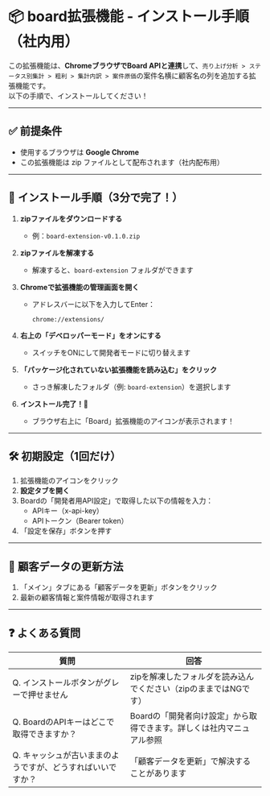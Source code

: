 # 📦 board拡張機能 - インストール手順（社内用）

この拡張機能は、**ChromeブラウザでBoard APIと連携**して、`売り上げ分析 > ステータス別集計 > 粗利 > 集計内訳 > 案件原価`の案件名横に顧客名の列を追加する拡張機能です。  
以下の手順で、インストールしてください！

---

## ✅ 前提条件

- 使用するブラウザは **Google Chrome**
- この拡張機能は zip ファイルとして配布されます（社内配布用）

---

## 🧭 インストール手順（3分で完了！）

1. **zipファイルをダウンロードする**
   - 例：`board-extension-v0.1.0.zip`

2. **zipファイルを解凍する**
   - 解凍すると、`board-extension` フォルダができます

3. **Chromeで拡張機能の管理画面を開く**
   - アドレスバーに以下を入力してEnter：  
     ```
     chrome://extensions/
     ```

4. **右上の「デベロッパーモード」をオンにする**
   - スイッチをONにして開発者モードに切り替えます

5. **「パッケージ化されていない拡張機能を読み込む」をクリック**
   - さっき解凍したフォルダ（例: `board-extension`）を選択します

6. **インストール完了！🎉**
   - ブラウザ右上に「Board」拡張機能のアイコンが表示されます！

---

## 🛠 初期設定（1回だけ）

1. 拡張機能のアイコンをクリック  
2. **設定タブを開く**  
3. Boardの「開発者用API設定」で取得した以下の情報を入力：
   - APIキー（x-api-key）
   - APIトークン（Bearer token）
4. 「設定を保存」ボタンを押す

---

## 🔄 顧客データの更新方法

1. 「メイン」タブにある「顧客データを更新」ボタンをクリック
2. 最新の顧客情報と案件情報が取得されます

---

## ❓ よくある質問

| 質問 | 回答 |
|------|------|
| Q. インストールボタンがグレーで押せません | zipを解凍したフォルダを読み込んでください（zipのままではNGです） |
| Q. BoardのAPIキーはどこで取得できますか？ | Boardの「開発者向け設定」から取得できます。詳しくは社内マニュアル参照 |
| Q. キャッシュが古いままのようですが、どうすればいいですか？ | 「顧客データを更新」で解決することがあります |